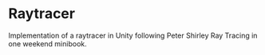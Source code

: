 # Raytracer
Implementation of a raytracer in Unity following Peter Shirley Ray Tracing in one weekend minibook.
